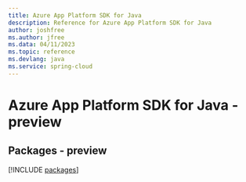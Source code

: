 ```yaml
---
title: Azure App Platform SDK for Java
description: Reference for Azure App Platform SDK for Java
author: joshfree
ms.author: jfree
ms.data: 04/11/2023
ms.topic: reference
ms.devlang: java
ms.service: spring-cloud
---
```

# Azure App Platform SDK for Java - preview
## Packages - preview
[!INCLUDE [packages](app-platform-index.md)]